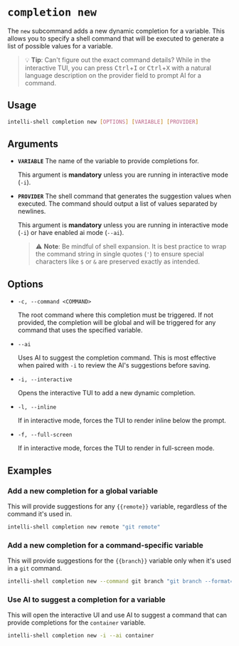 # `completion new`

The `new` subcommand adds a new dynamic completion for a variable. This allows you to specify a shell command that will
be executed to generate a list of possible values for a variable.

>💡 **Tip**: Can't figure out the exact command details? While in the interactive TUI, you can press <kbd>Ctrl</kbd>+<kbd>I</kbd>
> or <kbd>Ctrl</kbd>+<kbd>X</kbd> with a natural language description on the provider field to prompt AI for a command.

## Usage

```sh
intelli-shell completion new [OPTIONS] [VARIABLE] [PROVIDER]
```

## Arguments

- **`VARIABLE`** The name of the variable to provide completions for.
  
  This argument is **mandatory** unless you are running in interactive mode (`-i`).

- **`PROVIDER`**
  The shell command that generates the suggestion values when executed. The command should output a list of values separated
  by newlines.
  
  This argument is **mandatory** unless you are running in interactive mode (`-i`) or have enabled ai mode (`--ai`).
  > ⚠️ **Note**: Be mindful of shell expansion. It is best practice to wrap the command string in single quotes (`'`)
  > to ensure special characters like `$` or `&` are preserved exactly as intended.

## Options

- `-c, --command <COMMAND>`
  
  The root command where this completion must be triggered. If not provided, the completion will be global and will be
  triggered for any command that uses the specified variable.

- `--ai`
  
  Uses AI to suggest the completion command. This is most effective when paired with `-i` to review the AI's suggestions
  before saving.

- `-i, --interactive`
  
  Opens the interactive TUI to add a new dynamic completion.

- `-l, --inline`
  
  If in interactive mode, forces the TUI to render inline below the prompt.

- `-f, --full-screen`
  
  If in interactive mode, forces the TUI to render in full-screen mode.

## Examples

### Add a new completion for a global variable

This will provide suggestions for any `{{remote}}` variable, regardless of the command it's used in.

```sh
intelli-shell completion new remote "git remote"
```

### Add a new completion for a command-specific variable

This will provide suggestions for the `{{branch}}` variable only when it's used in a `git` command.

```sh
intelli-shell completion new --command git branch "git branch --format='%(refname:short)'"
```

### Use AI to suggest a completion for a variable

This will open the interactive UI and use AI to suggest a command that can provide completions for the `container` variable.

```sh
intelli-shell completion new -i --ai container
```
